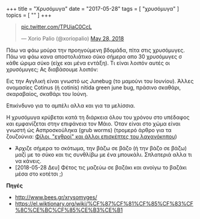 +++
title = "Χρυσόμυγα"
date = "2017-05-28"
tags = [ "χρυσόμυγα" ]
topics = [ "" ]
+++

<div class="HTML">
<blockquote class="twitter-tweet" data-lang="en"><p lang="und" dir="ltr"><a href="<https://t.co/TPUiaC0CcL>">pic.twitter.com/TPUiaC0CcL</a></p>&mdash; Xorio Palio (@xoriopalio) <a href="<https://twitter.com/xoriopalio/status/1001144241404432389?ref_src=twsrc%5Etfw>">May 28, 2018</a></blockquote> <script async src="<https://platform.twitter.com/widgets.js>" charset="utf-8"></script>

</div>

Πάω να φάω μούρα την προηγούμενη βδομάδα, πίτα στις χρυσόμυγες. Πάω να φάω κανα αποστολιάτικο σύκο σήμερα απο 30 χρυσόμυγες σ κάθε ώριμα σύκο (είχε και μένα εντάξη). Τι είναι λοιπόν αυτές οι χρυσόμυγες; Ας διαβάσουμε λοιπόν:

Εις την Αγγλική είναι γνωστό ως Junebug (το μαμούνι του Ιουνίου). Άλλες ονομασίες Cotinus (ή cotinis) nitida green june bug, πράσινο σκαθάρι, σκαραβαίος, σκαθάρι του Ιούνη.

Επικίνδυνο για το αμπέλι αλλα και για τα μελίσσια.

Η χρυσόμυγα κρύβεται κατά τη διάρκεια όλου του χρόνου στο υπέδαφος και εμφανίζεται στην επιφάνεια τον Μάιο. Όταν είναι στο χώμα είναι γνωστή ώς Ασπροσκούληκα (grub worms) (τρομερό άρθρο για τα ζουζούνια: [Φίλοι, "εχθροί" και άλλοι επισκέπτες του λαχανόκηπου](http://axirokipos.blogspot.com/2013/07/blog-post.html))

-   Άρχιζε σήμερα το σκότωμα, την βάζω σε βάζο (ή την βάζο σε βάζω) μαζί με το σύκο και τις συνθλίβω με ένα μπουκάλι. Σπλατεριά αλλα τι να κάνεις.
-   <span class="timestamp-wrapper"><span class="timestamp">[2018-05-28 Δευ] </span></span> Φέτος τις μαζεύω σε βαζάκι και ανοίγω το βαζάκι μέσα στο κοτέτσι ;)

**Πηγές**

-   <http://www.bees.gr/xrysomyges/>
-   <https://el.wiktionary.org/wiki/%CF%87%CF%81%CF%85%CF%83%CF%8C%CE%BC%CF%85%CE%B3%CE%B1>
